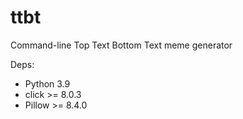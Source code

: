 # ttbt
Command-line Top Text Bottom Text meme generator

Deps:
- Python 3.9
- click >= 8.0.3
- Pillow >= 8.4.0
